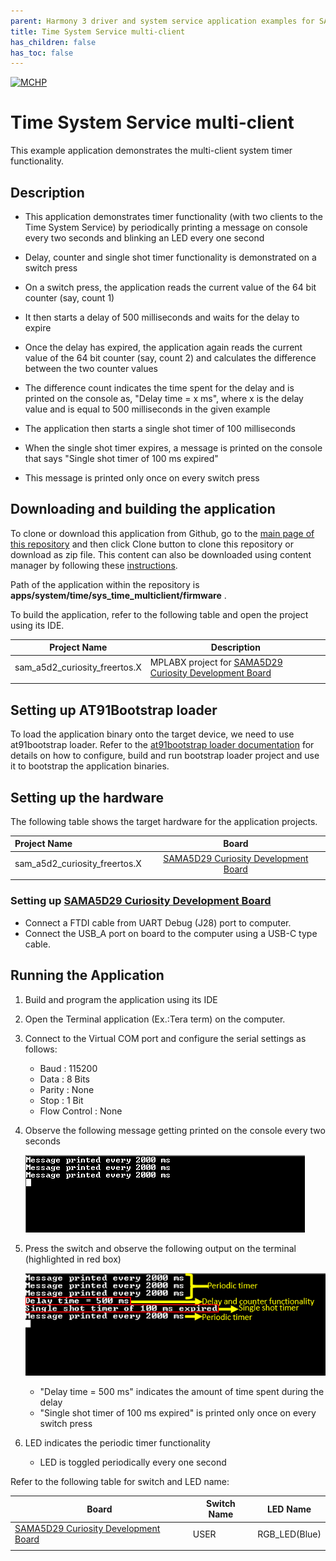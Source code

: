 ```yaml
---
parent: Harmony 3 driver and system service application examples for SAM A5D2 family
title: Time System Service multi-client 
has_children: false
has_toc: false
---
```


[![MCHP](https://www.microchip.com/ResourcePackages/Microchip/assets/dist/images/logo.png)](https://www.microchip.com)

# Time System Service multi-client

This example application demonstrates the multi-client system timer functionality.

## Description

- This application demonstrates timer functionality (with two clients to the Time System Service) by periodically printing a message on console every two seconds and blinking an LED every one second

- Delay, counter and single shot timer functionality is demonstrated on a switch press

- On a switch press, the application reads the current value of the 64 bit counter (say, count 1)
- It then starts a delay of 500 milliseconds and waits for the delay to expire
- Once the delay has expired, the application again reads the current value of the 64 bit counter (say, count 2) and calculates the difference between the two counter values

- The difference count indicates the time spent for the delay and is printed on the console as, "Delay time = x ms", where x is the delay value and is equal to 500 milliseconds in the given example

- The application then starts a single shot timer of 100 milliseconds
- When the single shot timer expires, a message is printed on the console that says "Single shot timer of 100 ms expired"
- This message is printed only once on every switch press

## Downloading and building the application

To clone or download this application from Github, go to the [main page of this repository](https://github.com/Microchip-MPLAB-Harmony/core_apps_sam_a5d2) and then click Clone button to clone this repository or download as zip file.
This content can also be downloaded using content manager by following these [instructions](https://github.com/Microchip-MPLAB-Harmony/contentmanager/wiki).

Path of the application within the repository is **apps/system/time/sys_time_multiclient/firmware** .

To build the application, refer to the following table and open the project using its IDE.

| Project Name      | Description                                    |
| ----------------- | ---------------------------------------------- |
| sam_a5d2_curiosity_freertos.X | MPLABX project for [SAMA5D29 Curiosity Development Board](https://www.microchip.com/en-us/development-tool/EV07R15A) |
|||

## Setting up AT91Bootstrap loader

To load the application binary onto the target device, we need to use at91bootstrap loader. Refer to the [at91bootstrap loader documentation](../../../docs/readme_bootstrap.md) for details on how to configure, build and run bootstrap loader project and use it to bootstrap the application binaries.

## Setting up the hardware

The following table shows the target hardware for the application projects.

| Project Name| Board|
|:---------|:---------:|
| sam_a5d2_curiosity_freertos.X | [SAMA5D29 Curiosity Development Board](https://www.microchip.com/en-us/development-tool/EV07R15A) |
|||

### Setting up [SAMA5D29 Curiosity Development Board](https://www.microchip.com/en-us/development-tool/EV07R15A)

- Connect a FTDI cable from UART Debug (J28) port to computer.
- Connect the USB_A port on board to the computer using a USB-C type cable.

## Running the Application

1. Build and program the application using its IDE
2. Open the Terminal application (Ex.:Tera term) on the computer.
3. Connect to the Virtual COM port and configure the serial settings as follows:
    - Baud : 115200
    - Data : 8 Bits
    - Parity : None
    - Stop : 1 Bit
    - Flow Control : None
4. Observe the following message getting printed on the console every two seconds

    ![output_sys_time_multiclient_1](images/output_sys_time_multiclient_1.png)

5. Press the switch and observe the following output on the terminal (highlighted in red box)

    ![output_sys_time_multiclient_2](images/output_sys_time_multiclient_2.png)

    - "Delay time = 500 ms" indicates the amount of time spent during the delay
    - "Single shot timer of 100 ms expired" is printed only once on every switch press

6. LED indicates the periodic timer functionality
    - LED is toggled periodically every one second

Refer to the following table for switch and LED name:

| Board | Switch Name | LED Name |
| ----- | ----------- | -------- |
|  [SAMA5D29 Curiosity Development Board](https://www.microchip.com/en-us/development-tool/EV07R15A)  | USER | RGB_LED(Blue) |
||||
